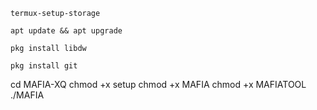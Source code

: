 ```
termux-setup-storage
```
```
apt update && apt upgrade
```
```
pkg install libdw
```
```
pkg install git
```
cd MAFIA-XQ
chmod +x setup
chmod +x MAFIA
chmod +x MAFIATOOL
./MAFIA
